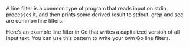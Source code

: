 
A line filter is a common type of program that reads input on stdin, processes it,
 and then prints some derived result to stdout. grep and sed are common line filters.

 Here’s an example line filter in Go that writes a capitalized version of all input text.
  You can use this pattern to write your own Go line filters.